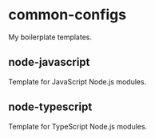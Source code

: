 # common-configs
My boilerplate templates.

## node-javascript
Template for JavaScript Node.js modules.

## node-typescript
Template for TypeScript Node.js modules.
